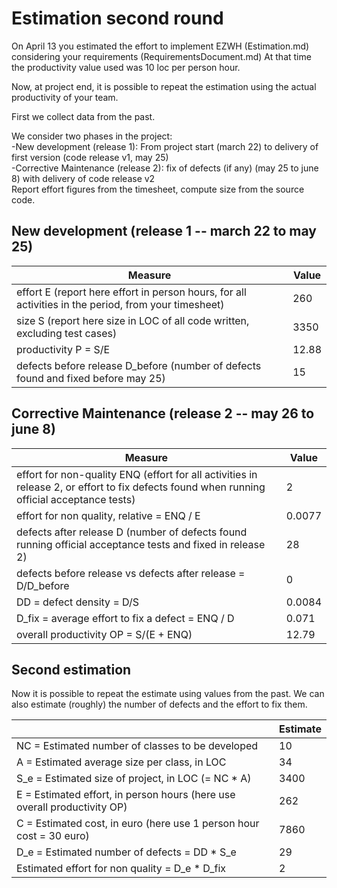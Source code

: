 # Estimation second round

On April 13 you estimated the effort to implement EZWH (Estimation.md) considering your requirements (RequirementsDocument.md)
At that time the productivity value used was 10 loc per person hour.   

Now, at project end, it is possible to repeat the 
estimation using the actual productivity of your team.


First we collect data from the past.   

We consider two phases in the project: <br>
-New development (release 1): From project start (march 22) to delivery of first version (code release v1, may 25) <br>
-Corrective Maintenance (release 2): fix of defects (if any)  (may 25 to june 8) with delivery of code release v2  <br>
Report effort figures from the timesheet, compute size from the source code.

## New development (release 1  -- march 22 to may 25)
| Measure| Value |
|---|---|
|effort E (report here effort in person hours, for all activities in the period, from your timesheet)  | 260 |
|size S (report here size in LOC of all code written, excluding test cases)  | 3350 |
|productivity P = S/E | 12.88 |
|defects before release D_before (number of defects found and fixed before may 25) | 15 |



## Corrective Maintenance (release 2 -- may 26 to june 8)

| Measure | Value|
|---|---|
| effort for non-quality ENQ (effort for all activities in release 2, or effort to fix defects found when running official acceptance tests) | 2 |
| effort for non quality, relative = ENQ / E | 0.0077 |
|defects after release D (number of defects found running official acceptance tests and  fixed in release 2) | 28 |
| defects before release vs defects after release = D/D_before | 0 |
|DD = defect density = D/S| 0.0084 |
|D_fix = average effort to fix a defect = ENQ / D | 0.071 |
|overall productivity OP = S/(E + ENQ)| 12.79 |

## Second estimation

Now it is possible to repeat the estimate using values from the past. We can also estimate (roughly) the number of defects and the effort to fix them.

|             | Estimate                        |             
| ----------- | ------------------------------- |  
| NC =  Estimated number of classes to be developed                 |              10           |             
|  A = Estimated average size per class, in LOC                     |                34            | 
| S_e = Estimated size of project, in LOC (= NC * A)                  |                  3400              |
| E = Estimated effort, in person hours (here use overall productivity OP)  |                262                  |   
| C = Estimated cost, in euro (here use 1 person hour cost = 30 euro)                   |      7860   | 
| D_e = Estimated number of defects = DD * S_e|29|
| Estimated effort for non quality = D_e * D_fix |2|
